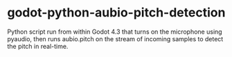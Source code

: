 # godot-python-aubio-pitch-detection
Python script run from within Godot 4.3 that turns on the microphone using pyaudio, then runs aubio.pitch on the stream of incoming samples to detect the pitch in real-time.
